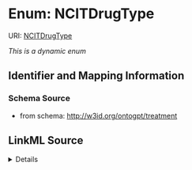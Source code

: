# Enum: NCITDrugType



URI: [NCITDrugType](NCITDrugType)


_This is a dynamic enum_








## Identifier and Mapping Information







### Schema Source


* from schema: http://w3id.org/ontogpt/treatment




## LinkML Source

<details>
```yaml
name: NCITDrugType
from_schema: http://w3id.org/ontogpt/treatment
rank: 1000
reachable_from:
  source_ontology: obo:ncit
  source_nodes:
  - NCIT:C1908

```
</details>
